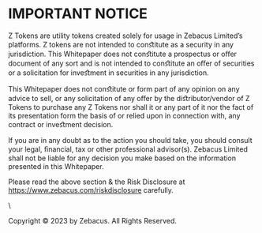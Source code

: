 # IMPORTANT NOTICE

Z Tokens are utility tokens created solely for usage in Zebacus Limited’s platforms. Z tokens are not intended to conﬆitute as a security in any jurisdiction. This Whitepaper does not conﬆitute a prospectus or oﬀer document of any sort and is not intended to conﬆitute an oﬀer of securities or a solicitation for inveﬆment in securities in any jurisdiction.

This Whitepaper does not conﬆitute or form part of any opinion on any advice to sell, or any solicitation of any oﬀer by the diﬆributor/vendor of Z Tokens to purchase any Z Tokens nor shall it or any part of it nor the fact of its presentation form the basis of or relied upon in connection with, any contract or inveﬆment decision.

If you are in any doubt as to the action you should take, you should consult your legal, ﬁnancial, tax or other professional advisor(s). Zebacus Limited shall not be liable for any decision you make based on the information presented in this Whitepaper.

Please read the above section & the Risk Disclosure at https://www.zebacus.com/riskdisclosure carefully.

\


Copyright © 2023 by Zebacus. All Rights Reserved.
